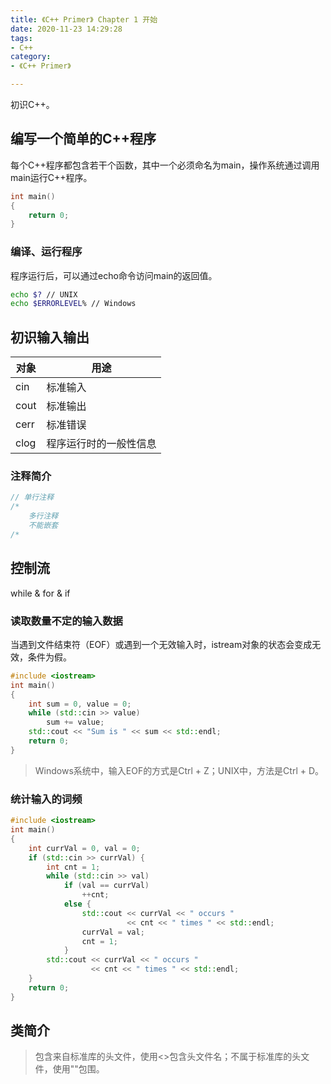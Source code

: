 ```yaml
---
title: 《C++ Primer》 Chapter 1 开始 
date: 2020-11-23 14:29:28
tags:
- C++
category:
- 《C++ Primer》

---
```


初识C++。

<!--more-->

## 编写一个简单的C++程序

每个C++程序都包含若干个函数，其中一个必须命名为main，操作系统通过调用main运行C++程序。

```C++
int main()
{
    return 0;
}
```

### 编译、运行程序

程序运行后，可以通过echo命令访问main的返回值。

```bash
echo $? // UNIX
echo $ERRORLEVEL% // Windows
```

## 初识输入输出

| 对象 | 用途                   |
| ---- | ---------------------- |
| cin  | 标准输入               |
| cout | 标准输出               |
| cerr | 标准错误               |
| clog | 程序运行时的一般性信息 |

### 注释简介

```C++
// 单行注释
/*
	多行注释
	不能嵌套
/*
```

## 控制流

while & for & if

### 读取数量不定的输入数据

当遇到文件结束符（EOF）或遇到一个无效输入时，istream对象的状态会变成无效，条件为假。

```C++
#include <iostream>
int main()
{
    int sum = 0, value = 0;
    while (std::cin >> value)
        sum += value;
    std::cout << "Sum is " << sum << std::endl;
    return 0;
}
```

> Windows系统中，输入EOF的方式是Ctrl + Z；UNIX中，方法是Ctrl + D。

### 统计输入的词频

```C++
#include <iostream>
int main()
{
    int currVal = 0, val = 0;
    if (std::cin >> currVal) {
        int cnt = 1;
        while (std::cin >> val)
            if (val == currVal)
                ++cnt;
        	else {
                std::cout << currVal << " occurs "
                          << cnt << " times " << std::endl;
                currVal = val;
                cnt = 1;
            }
        std::cout << currVal << " occurs "
                  << cnt << " times " << std::endl;
    }
    return 0;
}
```

## 类简介

> 包含来自标准库的头文件，使用<>包含头文件名；不属于标准库的头文件，使用""包围。